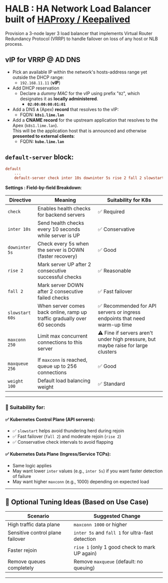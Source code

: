 # HALB :  HA Network Load Balancer built of [HAProxy / Keepalived](https://chatgpt.com/share/6804fcc4-45e0-8009-aaac-ccf8e9ed74de) 

Provision a 3-node layer 3 load balancer that implements Virtual Router Redundancy Protocol (VRRP) to handle failover on loss of any host or NLB process.

## __vIP__ for VRRP @ AD DNS

- Pick an available IP within the network's hosts-address range yet outside the DHCP range:
    - `192.168.11.11` (__vIP__)
- Add DHCP reservation 
    - Declare a *dummy MAC* for the vIP using prefix "`02`", which designates it as __locally administered__.
        - __`02:00:00:00:01:01`__
- Add a DNS __`A`__ (Apex) __record__ that resolves to the vIP:
    - FQDN: __`k8s1.lime.lan`__
- Add a __CNAME record__ for the upstream  application that resolves to the Apex (`k8s1.lime.lan`).   
      This will be the application host  that is announced and otherwise __presented to external clients__:
    - FQDN: __`kube.lime.lan`__

## `default-server` block:

```ini
default 
    ...
    default-server check inter 10s downinter 5s rise 2 fall 2 slowstart 60s maxconn 250 maxqueue 256 weight 100
```

__Settings : Field-by-field Breakdown__:

| Directive     | Meaning                                                                                  | Suitability for K8s |
|---------------|-------------------------------------------------------------------------------------------|----------------------|
| `check`       | Enables health checks for backend servers                                                 | ✅ Required           |
| `inter 10s`   | Send health checks every 10 seconds while server is UP                                    | ✅ Conservative       |
| `downinter 5s`| Check every 5s when the server is DOWN (faster recovery)                                   | ✅ Good               |
| `rise 2`      | Mark server UP after 2 consecutive successful checks                                       | ✅ Reasonable         |
| `fall 2`      | Mark server DOWN after 2 consecutive failed checks                                         | ✅ Fast failover      |
| `slowstart 60s` | When server comes back online, ramp up traffic gradually over 60 seconds                | ✅ Recommended for API servers or ingress endpoints that need warm-up time |
| `maxconn 250` | Limit max concurrent connections to this server                                            | ⚠️️️️️ Fine if servers aren't under high pressure, but maybe raise for large clusters |
| `maxqueue 256`| If `maxconn` is reached, queue up to 256 connections                                       | ✅ Good               |
| `weight 100`  | Default load balancing weight                                                              | ✅ Standard           |

---

### 🧠 Suitability for:

#### ✅ **Kubernetes Control Plane (API servers):**
- ✅ `slowstart` helps avoid thundering herd during rejoin
- ✅ Fast failover (`fall 2`) and moderate rejoin (`rise 2`)
- ✅ Conservative check intervals to avoid flapping

#### ✅ **Kubernetes Data Plane (Ingress/Service TCPs):**
- Same logic applies
- May want lower `inter` values (e.g., `inter 5s`) if you want faster detection of failure
- May want higher `maxconn` (e.g., 1000) depending on expected load

---

## 🚀 Optional Tuning Ideas (Based on Use Case)

| Scenario                        | Suggested Change                                      |
|---------------------------------|-------------------------------------------------------|
| High traffic data plane         | `maxconn 1000` or higher                              |
| Sensitive control plane failover| `inter 5s` and `fall 1` for ultra-fast detection      |
| Faster rejoin                   | `rise 1` (only 1 good check to mark UP again)         |
| Remove queues completely        | Remove `maxqueue` (default: no queuing)              |

---

